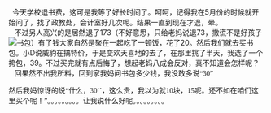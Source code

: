 <div id="sina_keyword_ad_area2" class="articalContent  ">
			<div>&nbsp;<wbr>&nbsp;<wbr>
今天学校退书费，这可是我等了好长时间了。呵呵，记得我在5月份的时候就开始问了，找了政教处，会计室好几次呢。结果一直到现在才退，晕。</DIV>
<div>&nbsp;<wbr>&nbsp;<wbr>&nbsp;<wbr>
不过另人高兴的是居然退了173（不好意思，只给老妈说退73，撒谎不是好孩子<img src="http://simg.sinajs.cn/blog7style/images/common/sg_trans.gif" real_src ="http://blog.sina.com.cn/images/face/005.gif"  ALT="书包"  TITLE="书包" />）有了钱大家自然是聚在一起吃了一顿饭，花了20。然后我们就去买书包。小D说威豹在搞特价，于是变欢天喜地的去了，在那里挑了半天，我选了一个挎包，39。不过买完就有点后悔了，想起老妈八成会反对，真不知道会怎样呢？</DIV>
<div>&nbsp;<wbr>&nbsp;<wbr>&nbsp;<wbr>
回<font FACE="宋体">果然不出我所料，回到家我妈问书包多少钱，我没敢多说“30”<br/>

然后我妈惊讶的说“什么，30``，这么贵，我以为就10块，15呢。还不如在咱们这里买个呢！”。。。。。。。。。让我说什么好呢。。。。。。。。。</FONT></DIV>							
		</div>